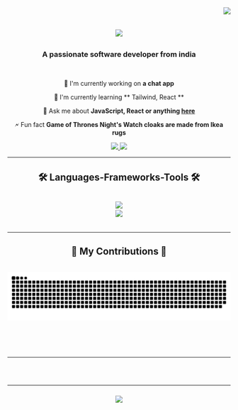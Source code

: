  <img align="right" src="https://visitor-badge.laobi.icu/badge?page_id=Sonihemnat7777.Sonihemnat7777" />
 
 <h1 align="center"> 
    <a href="https://git.io/typing-svg">
  <img src="https://readme-typing-svg.herokuapp.com/?font-Righteous&size=35&center=true&vCenter=true&width=500&height=70&duration=4000&lines=Hi+There!+👋;+I'm+HEMANT!;" />
 </a>
</h1>

<h3 align="center">A passionate software developer from india </h3>

<br/>

<div align="center"> 
  
🔭 I'm currently working on **a chat app** 

🌿 I'm currently learning ** Tailwind, React **

💬 Ask me about **JavaScript, React or anything [here](https://github.com/Sonihemnat7777)**

🗲 Fun fact **Game of Thrones Night's Watch cloaks are made from Ikea rugs**

</div>

<div align="center">
 <a href="mailto:pedro.sonyhemant0786@gmai.com">
<img src="https://img.shields.io/badge/Gmail-333333?style=for-the-badge&logo=gmail&logoColor=red" target="_blank" />
</a>
<a href="https://www.linkedin.com/in/hemant-soni-66755b33b" target="_blank">
   <img src="https://img.shields.io/badge/LinkedIn-007785?style-for-the-badge&logo-linkedin&logoColor=white" target="_blank" />
</a>

</div>

<hr/> 

<h2 align="center"> 🛠️ Languages-Frameworks-Tools 🛠️ </h2>
<br/> 
<div align="center">
   <a href="[![My Skills](https://skillicons.dev/icons?i=js,html,css,wasm)](https://skillicons.dev)">
      <img src="https://skillicons.dev/icons?i=github,python,javascript,c,c++" /><br>
      <img src="https://skillicons.dev/icons?i=react,html,css,vscode," />
  </a>
</div>
 
<br/>
<hr/>

<div align="center">
 <h2> 🐍 My Contributions 🐍 </h2>
<br>
<img alt="snake eating my contributions" src="https://raw.githubusercontent.com/salesp07/salesp07/output/github-contribution-grid-snake.svg" />

   <br/><br/><br/>
 </div>
 
<hr/>


  
<br/><br/>
<hr/>

<h3 align="center">
  <a href="https://git.io/typing-svg">
    <img src="https://readme-typing-svg.herokuapp.com/?             font=Righteous&size=25&center=true&vCenter=true&width=500&height=70&duration=4000&1ines=Thanks+for+visiting!+✌️;Shoot+me+a+message+on+Linkedini;I'm+always+down+to+collab+:)">
 </a>
